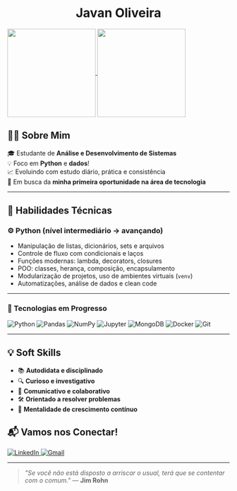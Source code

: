 <h1 align="center"> Javan Oliveira</h1>


<a href="https://github.com/JavanRosario/github-readme-stats">
  <img height=200 align="center" src="https://github-readme-stats.vercel.app/api?username=JavanRosario&show_icons=true&theme=swift&cache_seconds=1800" />
</a>
<a href="https://github.com/JavanRosario/convoychat">
  <img height=200 align="center" src="https://github-readme-stats.vercel.app/api/top-langs?username=JavanRosario&layout=compact&langs_count=8&card_width=320&theme=swift&cache_seconds=1800" />
</a>


## 👨‍💻 Sobre Mim

🎓 Estudante de **Análise e Desenvolvimento de Sistemas**  
💡 Foco em **Python** e **dados**!  
📈 Evoluindo com estudo diário, prática e consistência  
🔎 Em busca da **minha primeira oportunidade na área de tecnologia**

---

## 🧠 Habilidades Técnicas

### ⚙️ Python (nível intermediário → avançando)

- Manipulação de listas, dicionários, sets e arquivos  
- Controle de fluxo com condicionais e laços  
- Funções modernas: lambda, decorators, closures  
- POO: classes, herança, composição, encapsulamento  
- Modularização de projetos, uso de ambientes virtuais (`venv`)  
- Automatizações, análise de dados e clean code  

---

### 🧰 Tecnologias em Progresso

<img alt="Python" src="https://img.shields.io/badge/Python-3776AB?style=flat-square&logo=python&logoColor=white" /> <img alt="Pandas" src="https://img.shields.io/badge/Pandas-150458?style=flat-square&logo=pandas&logoColor=white" /> <img alt="NumPy" src="https://img.shields.io/badge/NumPy-013243?style=flat-square&logo=numpy&logoColor=white" /> <img alt="Jupyter" src="https://img.shields.io/badge/Jupyter-F37626?style=flat-square&logo=jupyter&logoColor=white" /> <img alt="MongoDB" src="https://img.shields.io/badge/MongoDB-4EA94B?style=flat-square&logo=mongodb&logoColor=white" /> <img alt="Docker" src="https://img.shields.io/badge/Docker-2496ED?style=flat-square&logo=docker&logoColor=white" /> <img alt="Git" src="https://img.shields.io/badge/Git-F05032?style=flat-square&logo=git&logoColor=white" />

---

## 💡 Soft Skills

- 📚 **Autodidata e disciplinado**  
- 🔍 **Curioso e investigativo**  
- 🤝 **Comunicativo e colaborativo**  
- 🛠️ **Orientado a resolver problemas**  
- 🚀 **Mentalidade de crescimento contínuo**

## 📬 Vamos nos Conectar!

<a href="https://www.linkedin.com/in/javan-oliveira-269050358" target="_blank" rel="noopener noreferrer">
  <img src="https://img.shields.io/badge/LinkedIn-blue?style=for-the-badge&logo=linkedin" alt="LinkedIn" />
</a>
<a href="mailto:oliveiraajavan@hotmail.com">
  <img src="https://img.shields.io/badge/Gmail-D14836?style=for-the-badge&logo=gmail&logoColor=white" alt="Gmail" />
</a>

---

> *"Se você não está disposto a arriscar o usual, terá que se contentar com o comum."* — **Jim Rohn**
